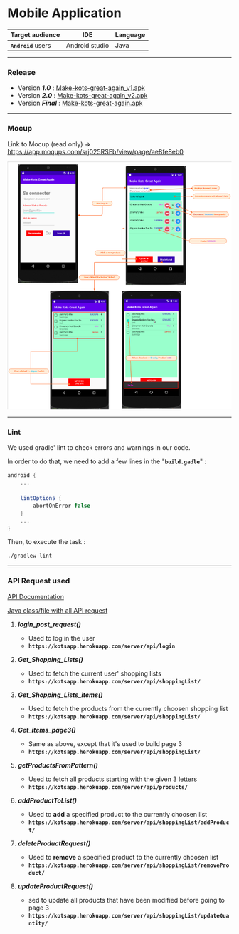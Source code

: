 # Mobile Application

Target audience | IDE | Language
---------|----------|---------
 **`Android`** users | Android studio | Java

---

### Release

* Version ***1.0*** : [Make-kots-great-again_v1.apk](https://github.com/make-kots-great-again/mobile/blob/master/release/make-kots-great-again_v1.apk)
* Version ***2.0*** : [Make-kots-great-again_v2.apk](https://github.com/make-kots-great-again/mobile/blob/master/release/make-kots-great-again_v2.apk)
* Version ***Final*** : [Make-kots-great-again.apk](https://github.com/make-kots-great-again/mobile/blob/master/release/make-kots-great-again.apk)

---

### Mocup

Link to Mocup (read only) => https://app.moqups.com/srj025RSEb/view/page/ae8fe8eb0

<img src="./img/mocupFinal.png">

---

### Lint

We used gradle' lint to check errors and warnings in our code.

In order to do that, we need to add a few lines in the "**`build.gadle`**" :

```gradle
android {
    ...

    lintOptions {
        abortOnError false
    }
    ...
}
```

Then, to execute the task :

```bash
./gradlew lint
```

---

### API Request used

[API Documentation](https://make-kots-great-again.github.io/web/ "api doc")

[Java class/file with all API request](https://github.com/make-kots-great-again/mobile/blob/master/makekotsgreatagain/app/src/main/java/com/morgan/make_kots_great_again/ApiRequest.java)

1. ***login_post_request()***
    * Used to log in the user
    * **`https://kotsapp.herokuapp.com/server/api/login`**

2. ***Get_Shopping_Lists()***
    * Used to fetch the current user' shopping lists
    * **`https://kotsapp.herokuapp.com/server/api/shoppingList/`**

3. ***Get_Shopping_Lists_items()***
    * Used to fetch the products from the currently choosen shopping list
    * **`https://kotsapp.herokuapp.com/server/api/shoppingList/`**

4. ***Get_items_page3()***
    * Same as above, except that it's used to build page 3
    * **`https://kotsapp.herokuapp.com/server/api/shoppingList/`**

5. ***getProductsFromPattern()***
    * Used to fetch all products starting with the given 3 letters
    * **`https://kotsapp.herokuapp.com/server/api/products/`**

6. ***addProductToList()***
    * Used to **add** a specified product to the currently choosen list
    * **`https://kotsapp.herokuapp.com/server/api/shoppingList/addProduct/`**

7. ***deleteProductRequest()***
    * Used to **remove** a specified product to the currently choosen list
    * **`https://kotsapp.herokuapp.com/server/api/shoppingList/removeProduct/`**

8. ***updateProductRequest()***
    * sed to update all products that have been modified before going to page 3
    * **`https://kotsapp.herokuapp.com/server/api/shoppingList/updateQuantity/`**